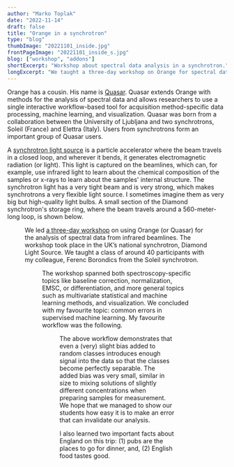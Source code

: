```yaml
---
author: "Marko Toplak"
date: "2022-11-14"
draft: false
title: "Orange in a synchrotron"
type: "blog"
thumbImage: "20221101_inside.jpg"
frontPageImage: "20221101_inside_s.jpg"
blog: ["workshop", "addons"]
shortExcerpt: "Workshop about spectral data analysis in a synchrotron."
longExcerpt: "We taught a three-day workshop on Orange for spectral data in UK’s national synchrotron, Diamond Light Source."
---
```


Orange has a cousin. His name is [Quasar](https://quasar.codes/). Quasar extends Orange with methods for the analysis of spectral data and allows researchers to use a single interactive workflow-based tool for acquisition method-specific data processing, machine learning, and visualization. Quasar was born from a collaboration between the University of Ljubljana and two synchrotrons, Soleil (France) and Elettra (Italy). Users from synchrotrons form an important group of Quasar users.

A [synchrotron light source](https://en.wikipedia.org/wiki/Synchrotron_light_source) is a particle accelerator where the beam travels in a closed loop, and wherever it bends, it generates electromagnetic radiation (or light). This light is captured on the beamlines, which can, for example, use infrared light to learn about the chemical composition of the samples or x-rays to learn about the samples' internal structure. The synchrotron light has a very tight beam and is very strong, which makes synchrotrons a very flexible light source. I sometimes imagine them as very big but high-quality light bulbs. A small section of the Diamond synchrotron's storage ring, where the beam travels around a 560-meter-long loop, is shown below.

<Figure src="20221101_diamond-storage.jpg" />

We led [a three-day workshop](https://www.diamond.ac.uk/Home/Events/2022/Infrared-microspectroscopy-analysis-training---QUASAR-software0.html) on using Orange (or Quasar) for the analysis of spectral data from infrared beamlines. The workshop took place in the UK’s national synchrotron, Diamond Light Source. We taught a class of around 40 participants with my colleague, Ferenc Borondics from the Soleil synchrotron.

<Figure src="20221101_lectures.jpg" />

The workshop spanned both spectroscopy-specific topics like baseline correction, normalization, EMSC, or differentiation, and more general topics such as multivariate statistical and machine learning methods, and visualization. We concluded with my favourite topic: common errors in supervised machine learning. My favourite workflow was the following. 

<Figure src="20220103_different-classes-hair.png" />

The above workflow demonstrates that even a (very) slight bias added to random classes introduces enough signal into the data so that the classes become perfectly separable. The added bias was very small, similar in size to mixing solutions of slightly different concentrations when preparing samples for measurement. We hope that we managed to show our students how easy it is to make an error that can invalidate our analysis.

I also learned two important facts about England on this trip: (1) pubs are the places to go for dinner, and, (2) English food tastes good.

<Figure src="20221103_pub.jpg" />

